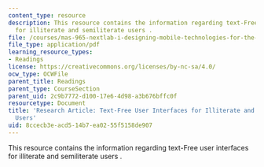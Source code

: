 ```yaml
---
content_type: resource
description: This resource contains the information regarding text-Free user interfaces
  for illiterate and semiliterate users .
file: /courses/mas-965-nextlab-i-designing-mobile-technologies-for-the-next-billion-users-fall-2008/8ccecb3eacd514b7ea0255f5158de907_MITMAS_965F08_medhi2007.pdf
file_type: application/pdf
learning_resource_types:
- Readings
license: https://creativecommons.org/licenses/by-nc-sa/4.0/
ocw_type: OCWFile
parent_title: Readings
parent_type: CourseSection
parent_uid: 2c9b7772-d100-17e6-4d98-a3b676bffc0f
resourcetype: Document
title: 'Research Article: Text-Free User Interfaces for Illiterate and Semiliterate
  Users'
uid: 8ccecb3e-acd5-14b7-ea02-55f5158de907
---
```

This resource contains the information regarding text-Free user interfaces for illiterate and semiliterate users .